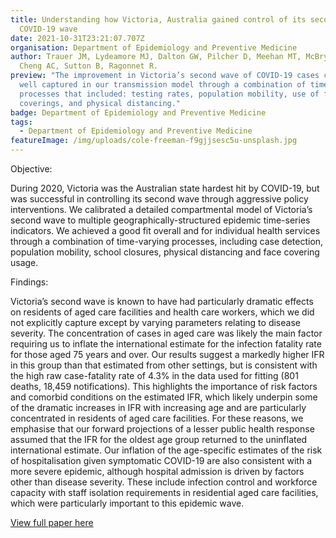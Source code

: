 ```yaml
---
title: Understanding how Victoria, Australia gained control of its second
  COVID-19 wave
date: 2021-10-31T23:21:07.707Z
organisation: Department of Epidemiology and Preventive Medicine
author: Trauer JM, Lydeamore MJ, Dalton GW, Pilcher D, Meehan MT, McBryde ES,
  Cheng AC, Sutton B, Ragonnet R.
preview: "The improvement in Victoria’s second wave of COVID-19 cases could be
  well captured in our transmission model through a combination of time-varying
  processes that included: testing rates, population mobility, use of face
  coverings, and physical distancing."
badge: Department of Epidemiology and Preventive Medicine
tags:
  - Department of Epidemiology and Preventive Medicine
featureImage: /img/uploads/cole-freeman-f9gjjsesc5u-unsplash.jpg
---
```

Objective: 

During 2020, Victoria was the Australian state hardest hit by COVID-19, but was successful in controlling its second wave through aggressive policy interventions. We calibrated a detailed compartmental model of Victoria’s second wave to multiple geographically-structured epidemic time-series indicators. We achieved a good fit overall and for individual health services through a combination of time-varying processes, including case detection, population mobility, school closures, physical distancing and face covering usage. 

Findings: 

Victoria’s second wave is known to have had particularly dramatic effects on residents of aged care facilities and health care workers[](https://www.nature.com/articles/s41467-021-26558-4#ref-CR26 "Cousins, S. Experts criticise Australia’s aged care failings over COVID-19. Lancet 396, 1322–1323 (2020)."), which we did not explicitly capture except by varying parameters relating to disease severity. The concentration of cases in aged care was likely the main factor requiring us to inflate the international estimate for the infection fatality rate for those aged 75 years and over. Our results suggest a markedly higher IFR in this group than that estimated from other settings, but is consistent with the high raw case-fatality rate of 4.3% in the data used for fitting (801 deaths, 18,459 notifications). This highlights the importance of risk factors and comorbid conditions on the estimated IFR, which likely underpin some of the dramatic increases in IFR with increasing age and are particularly concentrated in residents of aged care facilities. For these reasons, we emphasise that our forward projections of a lesser public health response assumed that the IFR for the oldest age group returned to the uninflated international estimate. Our inflation of the age-specific estimates of the risk of hospitalisation given symptomatic COVID-19 are also consistent with a more severe epidemic, although hospital admission is driven by factors other than disease severity. These include infection control and workforce capacity with staff isolation requirements in residential aged care facilities, which were particularly important to this epidemic wave.

<a href="https://www.nature.com/articles/s41467-021-26558-4" target="_blank">
View full paper here
</a>